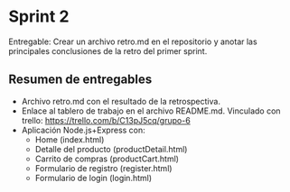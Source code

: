 # Sprint 2

Entregable: Crear un archivo retro.md en el repositorio y anotar las principales
conclusiones de la retro del primer sprint.

## Resumen de entregables
- Archivo retro.md con el resultado de la retrospectiva.
- Enlace al tablero de trabajo en el archivo README.md. Vinculado con trello: https://trello.com/b/C13pJ5cq/grupo-6
- Aplicación Node.js+Express con:
  - Home (index.html)
  - Detalle del producto (productDetail.html)
  - Carrito de compras (productCart.html)
  - Formulario de registro (register.html)
  - Formulario de login (login.html)
